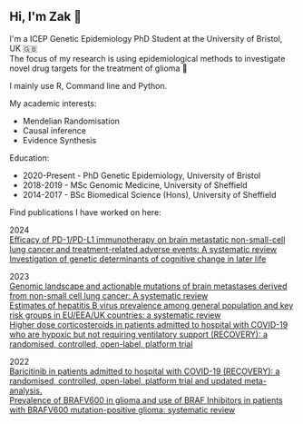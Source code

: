 
## Hi, I'm Zak 👋
<p>I'm a ICEP Genetic Epidemiology PhD Student at the University of Bristol, UK 🇬🇧 <br>
The focus of my research is using epidemiological methods to investigate novel drug targets for the treatment of glioma 🧠<br>

I mainly use R, Command line and Python.<br>
<p>My academic interests:<br>
<ul>
<li>Mendelian Randomisation</li>
<li>Causal inference</li>
<li>Evidence Synthesis</li>
</ul>
<p>Education:
<ul>
<li>2020-Present - PhD Genetic Epidemiology, University of Bristol</li>
<li>2018-2019 - MSc Genomic Medicine, University of Sheffield</li>
<li>2014-2017 - BSc Biomedical Science (Hons), University of Sheffield</li>
</ul>
<p>Find publications I have worked on here:<br>

2024<br>
[Efficacy of PD-1/PD-L1 immunotherapy on brain metastatic non-small-cell lung cancer and treatment-related adverse events: A systematic review](https://pubmed.ncbi.nlm.nih.gov/38331301/)<br>
[Investigation of genetic determinants of cognitive change in later life](https://pubmed.ncbi.nlm.nih.gov/38238328/)<br>

2023<br>
[Genomic landscape and actionable mutations of brain metastases derived from non-small cell lung cancer: A systematic review](https://pubmed.ncbi.nlm.nih.gov/38130901/)<br>
[Estimates of hepatitis B virus prevalence among general population and key risk groups in EU/EEA/UK countries: a systematic review](https://pubmed.ncbi.nlm.nih.gov/37498533/)<br>
[Higher dose corticosteroids in patients admitted to hospital with COVID-19 who are hypoxic but not requiring ventilatory support (RECOVERY): a randomised, controlled, open-label, platform trial](https://pubmed.ncbi.nlm.nih.gov/37060915/)<br>

2022<br>
[Baricitinib in patients admitted to hospital with COVID-19 (RECOVERY): a randomised, controlled, open-label, platform trial and updated meta-analysis.](https://pubmed.ncbi.nlm.nih.gov/35908569/)<br>
[Prevalence of BRAFV600 in glioma and use of BRAF Inhibitors in patients with BRAFV600 mutation-positive glioma: systematic review](https://pubmed.ncbi.nlm.nih.gov/34718782/)<br>
